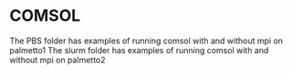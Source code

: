 # COMSOL
The PBS folder has examples of running comsol with and without mpi on palmetto1
The slurm folder has examples of running comsol with and without mpi on palmetto2
